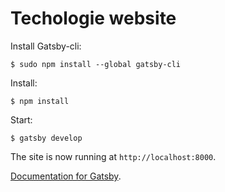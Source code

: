 # Techologie website

Install Gatsby-cli:

    $ sudo npm install --global gatsby-cli

Install:

    $ npm install

Start:

    $ gatsby develop

The site is now running at `http://localhost:8000`.

[Documentation for Gatsby](https://www.gatsbyjs.org/).
